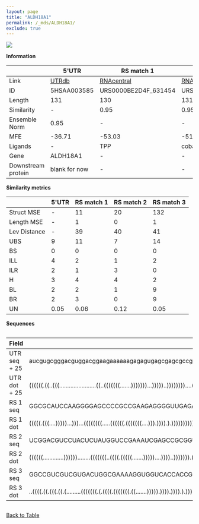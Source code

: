 ```yaml
---
layout: page
title: "ALDH18A1"
permalink: /_mds/ALDH18A1/
exclude: true
---
```




![](../../alns_9.28.22/aln_5HSAA003585_0.968.png?raw=true)


**Information**

| | 5'UTR       | RS match 1   | RS match 2  | RS match 3 |
| ---- | ----------- | ----------- | ----------- | ----------- |
| Link | <a href="http://utrdb.ba.itb.cnr.it/getutr/5HSAA003585/1" target="_blank" rel="noopener noreferrer">UTRdb</a>   | <a href="https://rnacentral.org/rna/URS0000BE2D4F/631454" target="_blank" rel="noopener noreferrer">RNAcentral</a>     |<a href="https://rnacentral.org/rna/URS000231BB03/1449976" target="_blank" rel="noopener noreferrer">RNAcentral</a>  | <a href="https://rnacentral.org/rna/URS000232C328/1937003" target="_blank" rel="noopener noreferrer">RNAcentral</a>   |
| ID | 5HSAA003585     | URS0000BE2D4F_631454     | URS000231BB03_1449976     | URS000232C328_1937003     |
| Length | 131     |  130    | 131   |  130    |
| Similarity | - | 0.95 | 0.95 | 0.91 |
| Ensemble Norm | 0.95 | - | - | - |
| MFE | -36.71 | -53.03 | -51.57 | -58.17 |
| Ligands | - | TPP | cobalamin | zmp-ztp |
| Gene | ALDH18A1 | - | - | - |
| Downstream protein | blank for now    |    -    | -  | - |


**Similarity metrics**

| | 5'UTR       | RS match 1   | RS match 2  | RS match 3 |
| ---- | ----------- | ----------- | ----------- | ----------- |
| Struct MSE | - | 11 | 20 | 132 |
| Length MSE | - | 1 | 0 | 1 |
| Lev Distance | - | 39 | 40 | 41 |
| UBS| 9 | 11 | 7 | 14 |
| BS | 0 | 0 | 0 | 0 |
| ILL | 4 | 2 | 1 | 2 |
| ILR | 2 | 1 | 3 | 0 |
| H | 3 | 4 | 4 | 2 |
| BL | 2 | 2 | 1 | 9 |
| BR | 2 | 3 | 0 | 9 |
| UN | 0.05 | 0.06 | 0.12 | 0.05 |

**Sequences**


<div style="overflow-x:auto;">

<table>
<colgroup>
<col width="30%" />
<col width="70%" />
</colgroup>
<thead>
<tr class="header">
<th>Field</th>
<th>Description</th>
</tr>
</thead>
<tbody>
<tr>
<td markdown="span">UTR seq + 25 </td>
<td markdown="span"> aucgugcgggacguggacggaagaaaaaagagagugagcgagcgccggaaucagcccggcguggagugcggacccgcgauacuuugguuagugaccacaucgcagcATGTTGAGTCAAGTTTACCGCTGTG </td>
</tr>
<tr>
<td markdown="span">UTR dot + 25  </td>
<td markdown="span"> ((((((.((..(((.......................((..(((((((.......)))))))...)))))..))))))))....(((((...)))))...((((((..((.((......)).)).))))))
</td>
</tr>


<tr>
<td markdown="span">RS 1 seq </td>
<td markdown="span"> GGCGCAUCCAAGGGGAGCCCCGCCGAAGAGGGGUUGAGAGGCCGCUGGCGCUUCAUCCGAAAGCGCGGCGCGGCGACCCUUCGAACCUGAUCCAGGUCACGCUGGCGAAGGGAUGGAAGGCAUUUCCGGC
</td>
</tr>


<tr>
<td markdown="span">RS 1 dot </td>
<td markdown="span"> (((((.(((....)))))...)))...((((((((.....((((((.(((((((....))).)))).).)))))))))))))..(((((...)))))...(((((.....(((((.....))))))))))
</td>
</tr>


<tr>
<td markdown="span">RS 2 seq </td>
<td markdown="span"> UCGGACGUCCUACUCUAUGGUCCGAAAUCGAGCCGCGGUGCAGGGAAGCUGGUGCGAGUCCAGCGCGGUCCCGCCACUGUGACCGGGUGCAGCCCCGGGAGUCAGACACCGGCCGUGGCCGUCACGUGUUG
</td>
</tr>


<tr>
<td markdown="span">RS 2 dot </td>
<td markdown="span"> ((((((.............))))))........(((((((..((((.(((((.......)))))....))))..))))))).(((((......)))))......(((((((((....))))....))))).
</td>
</tr>


<tr>
<td markdown="span">RS 3 seq </td>
<td markdown="span"> GGCCGUCGUCGUGACUGGCGAAAAGGUGGUCACCACCGGGGAGCGACGGCACGUCACGGGUCCGCUCGCACCCCCGCGGUGACCCGGGACGCAGCAACGGAGAACCUGGUCGCCCGCCUGGGCCGAGGUC
</td>
</tr>


<tr>
<td markdown="span">RS 3 dot </td>
<td markdown="span"> ..((((.((.(((.((.(.........(((((((.(.((((.(((((((.((.......))))).)))).)))).).)))))))).)).))).)).))))...((((.(..((((....))))).)))).
</td>
</tr>

</tbody>
</table>


</div>


[Back to Table](../../display)
